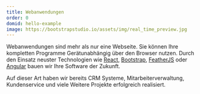 ```yaml
---
title: Webanwendungen
order: 0
domid: hello-example
image: https://bootstrapstudio.io/assets/img/real_time_preview.jpg
---
```


Webanwendungen sind mehr als nur eine Webseite. Sie können Ihre kompletten Programme Gerätunabhängig über den Browser nutzen. 
Durch den Einsatz neuster Technologien wie <a href="">React</a>, <a href="">Bootstrap</a>, <a href="">FeatherJS</a> oder <a href="">Angular</a> bauen wir Ihre Software der Zukunft.

Auf dieser Art haben wir bereits CRM Systeme, Mitarbeiterverwaltung, Kundenservice und viele Weitere Projekte erfolgreich realisiert.  



